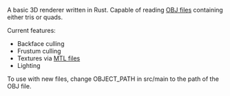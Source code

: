 A basic 3D renderer written in Rust. Capable of reading [OBJ files](https://en.wikipedia.org/wiki/Wavefront_.obj_file) containing either tris or quads.

Current features:
* Backface culling
* Frustum culling
* Textures via [MTL files](https://en.wikipedia.org/wiki/Wavefront_.obj_file#Material_template_library)
* Lighting

To use with new files, change OBJECT_PATH in src/main to the path of the OBJ file. 

